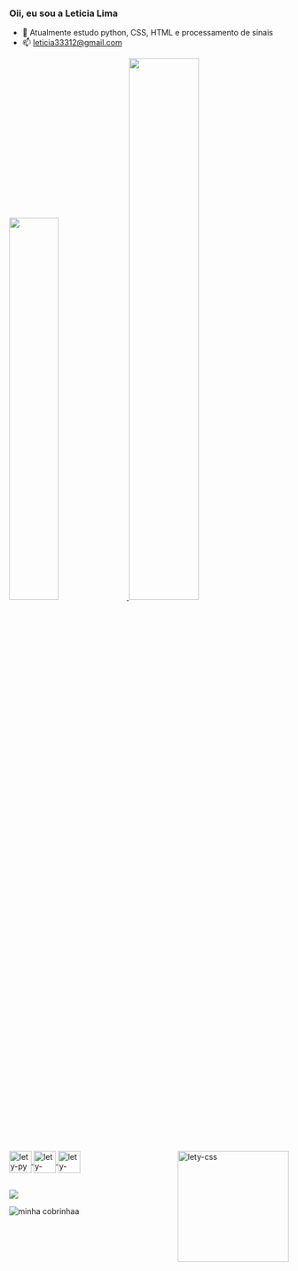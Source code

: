 ### Oii, eu sou a Leticia Lima

- 🌱 Atualmente estudo python, CSS, HTML e processamento de sinais
- 📫 leticia33312@gmail.com

<div>
  <a href="https://github.com/Leticia-lIima">
  <img width="42%" src=https://github-readme-stats.vercel.app/api?username=Leticia-lIma&show_icons=true&theme=dracula&include_all_commits=true&count_private=true"/>
  <img width="50%" src=https://github-readme-stats.vercel.app/api/top-langs/?username=Leticia-lIma&layout=compact&langs_count=16&theme=dracula"/>
   
 </div>    
  
<div style="display: inline_block"><br>
  <img align="center" alt="lety-py" height="40" width="40" src="https://cdn.jsdelivr.net/gh/devicons/devicon/icons/python/python-original-wordmark.svg"/>
  <img align="center" alt="lety-css" height="40" width="40" src="https://cdn.jsdelivr.net/gh/devicons/devicon/icons/css3/css3-plain.svg"/>
  <img align="center" alt="lety-css" height="40" width="40" src="https://cdn.jsdelivr.net/gh/devicons/devicon/icons/html5/html5-plain.svg"/>
  <img align="right" alt="lety-css" height="200" width="200" src="https://i.picasion.com/pic92/d0dcffcc005a9edce27a820239bb592c.gif" 
  
  </div>
  
  ##
  
 <div>
  <a href="mailto:leticia33312@gmail.com"><img src="https://img.shields.io/badge/Gmail-D14836?style=for-the-badge&logo=gmail&logoColor=white" target="blank"></a>
   
  </div>
  
 ![minha cobrinhaa](https://github.com/Leticia-lIima/Leticia-lIima/blob/main/.github/workflows/snakezinha.yml)
   
   
          
          
